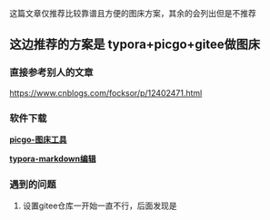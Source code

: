 这篇文章仅推荐比较靠谱且方便的图床方案，其余的会列出但是不推荐

## 这边推荐的方案是 typora+picgo+gitee做图床

### 直接参考别人的文章

https://www.cnblogs.com/focksor/p/12402471.html

### 软件下载

**[picgo-图床工具](https://cuit_icec.gitee.io/icec_wiki/tool/note/markdown/picgo/)**

**[typora-markdown编辑](https://cuit_icec.gitee.io/icec_wiki/tool/note/markdown/typora/)**

### 遇到的问题

1. 设置gitee仓库一开始一直不行，后面发现是